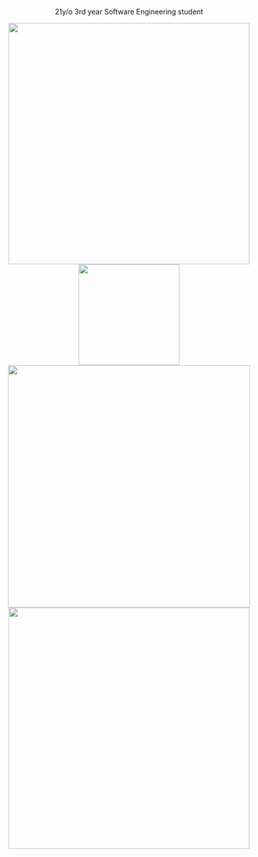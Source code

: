 <div align="center">
  <p>21y/o 3rd year Software Engineering student</p>
  <!-- GitHub Top Language Card -->
  <img align="top" width="478" src="https://github-readme-stats.vercel.app/api/top-langs/?username=aminokun&langs_count=6&layout=compact&theme=tokyonight&hide_border=true&hide=HTML&custom_title=Top%20Languages"/>
  <!-- GitHub Stats Card -->  
  <img align="top" height="200" src="https://github-readme-stats.vercel.app/api?username=aminokun&show_icons=true&theme=tokyonight&hide_border=true&include_all_commits=true&rank_icon=github&custom_title=My%20GitHub%20Stats"/>
  <!-- Waka Time Card -->
  <img align="top" width="480" src="https://github-readme-stats.vercel.app/api/wakatime?username=minosh&layout=compact&theme=tokyonight&hide_border=true&hide=HTML&custom_title=Time%20Spent%20Coding"/>
  <!-- LeetCode Card -->
  <img align="top" width="478" src="https://leetcode.card.workers.dev/aminokun?theme=nord&font=baloo&extension=null"/>
</div>
